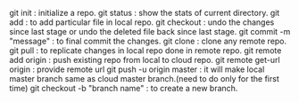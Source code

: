 git init : initialize a repo.
git status : show the stats of current directory.
git add <filename> : to add particular file in local repo.
git checkout <filename> : undo the changes since last stage or undo the deleted file back since last stage.
git commit -m "message" : to final commit the changes.
git clone <fileaddress> : clone any remote repo.
git pull : to replicate changes in local repo done in remote repo.
git remote add origin <remoterepoaddress> : push existing repo from local to cloud repo.
git remote get-url origin : provide remote url
git push -u origin master : it will make local master branch same as cloud master branch.(need to do only for the first time)
git checkout -b "branch name" : to create a new branch.